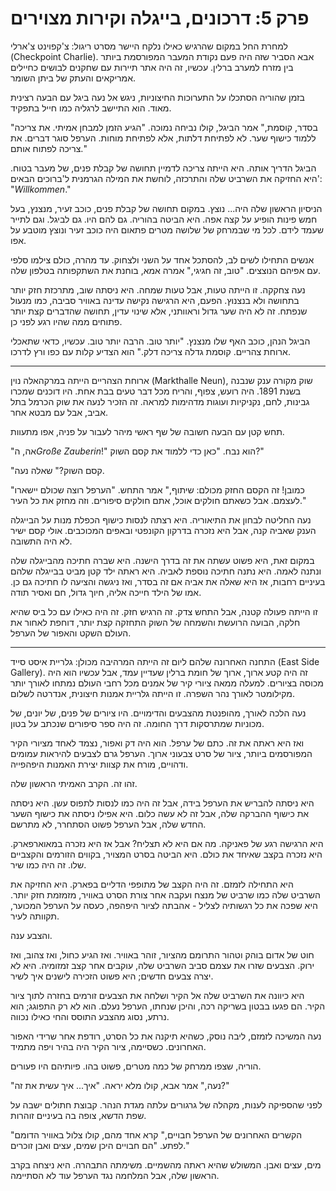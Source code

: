 
# פרק 5: דרכונים, בייגלה וקירות מצוירים

למחרת החל במקום שהרגיש כאילו נלקח היישר מסרט ריגול: צ'קפוינט צ'ארלי (Checkpoint Charlie). אבא הסביר שזה היה פעם נקודת המעבר המפורסמת ביותר בין מזרח למערב ברלין. עכשיו, זה היה אתר תיירות עם שחקנים לבושים כחיילים אמריקאים והעתק של ביתן השומר.

בזמן שהוריה הסתכלו על התערוכות החיצוניות, ניגש אל נעה ביגל עם הבעה רצינית מאוד. הוא התיישב לרגליה כמו חייל בתפקיד.

"בסדר, קוסמת," אמר הביגל, קולו נביחה נמוכה. "הגיע הזמן למבחן אמיתי. את צריכה ללמוד כישוף שער. לא לפתיחת דלתות, אלא לפתיחת מוחות. הערפל סוגר דברים. את צריכה לפתוח אותם."

הביגל הדריך אותה. היא הייתה צריכה לדמיין תחושה של קבלת פנים, של מעבר בטוח. היא החזיקה את השרביט שלה והתרכזה, לוחשת את המילה הגרמנית ל'ברוכים הבאים': "*Willkommen*."

הניסיון הראשון שלה היה... נוצץ. במקום תחושה של קבלת פנים, כוכב זעיר, מנצנץ, בעל חמש פינות הופיע על קצה אפה. היא הביטה בהוריה. גם להם היו. גם לביגל. וגם לתייר שעמד לידם. לכל מי שבמרחק של שלושה מטרים פתאום היה כוכב זעיר ונוצץ מוטבע על אפו.

אנשים התחילו לשים לב, להסתכל אחד על השני ולצחוק. עד מהרה, כולם צילמו סלפי עם אפיהם הנוצצים. "טוב, זה חגיגי," אמרה אמא, בוחנת את השתקפותה בטלפון שלה.

נעה צחקקה. זו הייתה טעות, אבל טעות שמחה. היא ניסתה שוב, מתרכזת חזק יותר בתחושה ולא בנצנוץ. הפעם, היא הרגישה נקישה עדינה באוויר סביבה, כמו מנעול שנפתח. זה לא היה שער גדול וראוותני, אלא שינוי עדין, תחושה שהדברים קצת יותר פתוחים ממה שהיו רגע לפני כן.

הביגל הנהן, כוכב האף שלו מנצנץ. "יותר טוב. הרבה יותר טוב. עכשיו, כדאי שתאכלי ארוחת צהריים. קוסמת גדלה צריכה דלק." הוא הצדיע קלות עם כפו ורץ לדרכו.

***

ארוחת הצהריים הייתה במרקהאלה נוין (Markthalle Neun), שוק מקורה ענק שנבנה בשנת 1891. היה רועש, צפוף, והריח מכל דבר טעים בבת אחת. היו דוכנים שמכרו גבינות, לחם, נקניקיות ועוגות מדהימות למראה. זה הזכיר לנעה את שוק הכרמל בתל אביב, אבל עם מבטא אחר.

תחש קטן עם הבעה חשובה של שף ראשי מיהר לעבור על פניה, אפו מתעוות.

"אה, ה*Große Zauberin*!" הוא נבח. "כאן כדי ללמוד את קסם השוק?"

"קסם השוק?" שאלה נעה.

"כמובן! זה הקסם החזק מכולם: שיתוף," אמר התחש. "הערפל רוצה שכולם יישארו לעצמם. אבל כשאתם חולקים אוכל, אתם חולקים סיפורים. וזה מחזק את כל העיר."

נעה החליטה לבחון את התיאוריה. היא רצתה לנסות כישוף הכפלת מנות על הבייגלה הענק שאביה קנה, אבל היא נזכרה בדרקון הקונפטי ובאפים המכוכבים. אולי קסם ישיר לא היה התשובה.

במקום זאת, היא פשוט עשתה את זה בדרך הישנה. היא שברה חתיכה מהבייגלה שלה ונתנה לאמה. היא נתנה חתיכה נוספת לאביה. היא ראתה ילד קטן מביט בבייגלה שלהם בעיניים רחבות, אז היא שאלה את אביה אם זה בסדר, ואז ניגשה והציעה לו חתיכה גם כן. אמו של הילד חייכה אליה, חיוך גדול, חם ואסיר תודה.

זו הייתה פעולה קטנה, אבל התחש צדק. זה הרגיש חזק. זה היה כאילו עם כל ביס שהיא חלקה, הבועה הרועשת והשמחה של השוק התחזקה קצת יותר, דוחפת לאחור את העולם השקט והאפור של הערפל.

***

התחנה האחרונה שלהם ליום זה הייתה המרהיבה מכולן: גלריית איסט סייד (East Side Gallery). זה היה קטע ארוך, ארוך של חומת ברלין שעדיין עמד, אבל עכשיו הוא היה מכוסה בציורים. למעלה ממאה ציורי קיר של אמנים מכל רחבי העולם נמתחו לאורך יותר מקילומטר לאורך נהר השפרה. זו הייתה גלריית אמנות חיצונית, אנדרטה לשלום.

נעה הלכה לאורך, מהופנטת מהצבעים והדימויים. היו ציורים של פנים, של יונים, של מכוניות שמתרסקות דרך החומה. זה היה ספר סיפורים שנכתב על בטון.

ואז היא ראתה את זה. כתם של ערפל. הוא היה דק ואפור, נצמד לאחד מציורי הקיר המפורסמים ביותר, ציור של סרט צבעוני ארוך. הערפל גרם לצבעים להיראות עמומים ודהויים, מורח את קצוות יצירת האמנות היפהפייה.

זהו זה. הקרב האמיתי הראשון שלה.

היא ניסתה להבריש את הערפל בידה, אבל זה היה כמו לנסות לתפוס עשן. היא ניסתה את כישוף ההברקה שלה, אבל זה לא עשה כלום. היא אפילו ניסתה את כישוף השער החדש שלה, אבל הערפל פשוט הסתחרר, לא מתרשם.

היא הרגישה רגע של פאניקה. מה אם היא לא תצליח? אבל אז היא נזכרה במאוארפארק. היא נזכרה בקצב שאיחד את כולם. היא הביטה בסרט המצויר, בקווים הזורמים והקצביים שלו. זה היה כמו שיר.

היא התחילה לזמזם. זה היה הקצב של מתופפי הדליים בפארק. היא החזיקה את השרביט שלה כמו שרביט של מנצח ועקבה אחר צורת הסרט באוויר, מזמזמת חזק יותר. היא שפכה את כל רגשותיה לצליל - אהבתה לציור היפהפה, כעסה על הערפל המכוער, תקוותה לעיר.

והצבע ענה.

חוט של אדום בוהק וטהור התרומם מהציור, זוהר באוויר. ואז הגיע כחול, ואז צהוב, ואז ירוק. הצבעים שזרו את עצמם סביב השרביט שלה, עוקבים אחר קצב זמזומיה. היא לא יצרה צבעים חדשים; היא פשוט הזכירה לישנים איך לשיר.

היא כיוונה את השרביט שלה אל הקיר ושלחה את הצבעים זורמים בחזרה לתוך ציור הקיר. הם פגעו בבטון בשריקה רכה, והיכן שנחתו, הערפל נעלם. הוא לא רק התפוגג; הוא נרתע, נסוג מהצבע התוסס והחי כאילו נכווה.

נעה המשיכה לזמזם, ליבה נוסק, כשהיא תיקנה את כל הסרט, רודפת אחר שרידי האפור האחרונים. כשסיימה, ציור הקיר היה בהיר ויפה מתמיד.

הוריה, שצפו ממרחק של כמה מטרים, פשוט בהו. פיותיהם היו פעורים.

"נעה," אמר אבא, קולו מלא יראה. "איך... איך עשית את זה?"

לפני שהספיקה לענות, מקהלה של גרגורים עלתה מגדת הנהר. קבוצת חתולים ישבה על שפת הדשא, צופה בה בעיניים זוהרות.

"הקשרים האחרונים של הערפל חבויים," קרא אחד מהם, קולו צלול באוויר הדומם לפתע. "הם חבויים היכן שמים, עצים ואבן זוכרים."

מים, עצים ואבן. המשולש שהיא ראתה מהשמיים. משימתה התבהרה. היא ניצחה בקרב הראשון שלה, אבל המלחמה נגד הערפל עוד לא הסתיימה.
